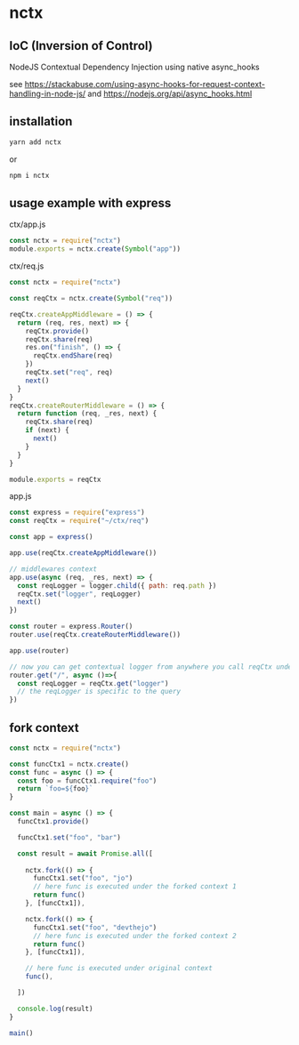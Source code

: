 # nctx

## IoC (Inversion of Control)
NodeJS Contextual Dependency Injection using native async_hooks

see https://stackabuse.com/using-async-hooks-for-request-context-handling-in-node-js/
and https://nodejs.org/api/async_hooks.html

## installation
```sh
yarn add nctx
```
or
```sh
npm i nctx
```

## usage example with express
ctx/app.js
```js
const nctx = require("nctx")
module.exports = nctx.create(Symbol("app"))
```

ctx/req.js
```js
const nctx = require("nctx")

const reqCtx = nctx.create(Symbol("req"))

reqCtx.createAppMiddleware = () => {
  return (req, res, next) => {
    reqCtx.provide()
    reqCtx.share(req)
    res.on("finish", () => {
      reqCtx.endShare(req)
    })
    reqCtx.set("req", req)
    next()
  }
}
reqCtx.createRouterMiddleware = () => {
  return function (req, _res, next) {
    reqCtx.share(req)
    if (next) {
      next()
    }
  }
}

module.exports = reqCtx
```

app.js
```js
const express = require("express")
const reqCtx = require("~/ctx/req")

const app = express()

app.use(reqCtx.createAppMiddleware())

// middlewares context
app.use(async (req, _res, next) => {
  const reqLogger = logger.child({ path: req.path })
  reqCtx.set("logger", reqLogger)
  next()
})

const router = express.Router()
router.use(reqCtx.createRouterMiddleware())

app.use(router)

// now you can get contextual logger from anywhere you call reqCtx under async tree
router.get("/", async ()=>{
  const reqLogger = reqCtx.get("logger")
  // the reqLogger is specific to the query
})

```

## fork context

```js
const nctx = require("nctx")

const funcCtx1 = nctx.create()
const func = async () => {
  const foo = funcCtx1.require("foo")
  return `foo=${foo}`
}

const main = async () => {
  funcCtx1.provide()

  funcCtx1.set("foo", "bar")

  const result = await Promise.all([
    
    nctx.fork(() => {
      funcCtx1.set("foo", "jo")
      // here func is executed under the forked context 1
      return func()
    }, [funcCtx1]),

    nctx.fork(() => {
      funcCtx1.set("foo", "devthejo")
      // here func is executed under the forked context 2
      return func()
    }, [funcCtx1]),

    // here func is executed under original context
    func(),

  ])

  console.log(result)
}

main()
```